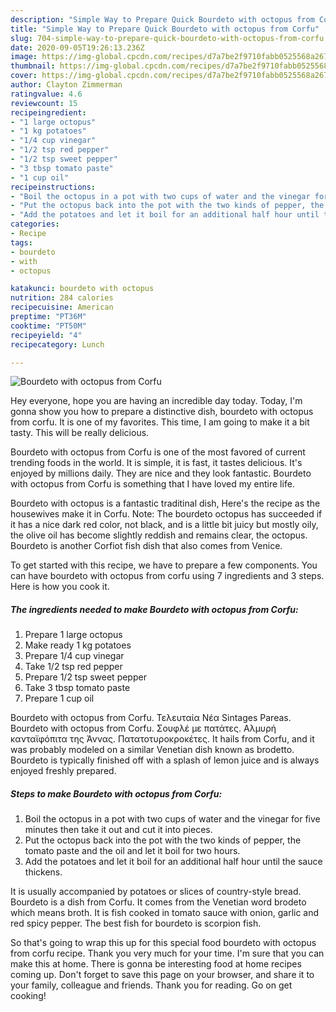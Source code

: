 ```yaml
---
description: "Simple Way to Prepare Quick Bourdeto with octopus from Corfu"
title: "Simple Way to Prepare Quick Bourdeto with octopus from Corfu"
slug: 704-simple-way-to-prepare-quick-bourdeto-with-octopus-from-corfu
date: 2020-09-05T19:26:13.236Z
image: https://img-global.cpcdn.com/recipes/d7a7be2f9710fabb0525568a2677e412/751x532cq70/bourdeto-with-octopus-from-corfu-recipe-main-photo.jpg
thumbnail: https://img-global.cpcdn.com/recipes/d7a7be2f9710fabb0525568a2677e412/751x532cq70/bourdeto-with-octopus-from-corfu-recipe-main-photo.jpg
cover: https://img-global.cpcdn.com/recipes/d7a7be2f9710fabb0525568a2677e412/751x532cq70/bourdeto-with-octopus-from-corfu-recipe-main-photo.jpg
author: Clayton Zimmerman
ratingvalue: 4.6
reviewcount: 15
recipeingredient:
- "1 large octopus"
- "1 kg potatoes"
- "1/4 cup vinegar"
- "1/2 tsp red pepper"
- "1/2 tsp sweet pepper"
- "3 tbsp tomato paste"
- "1 cup oil"
recipeinstructions:
- "Boil the octopus in a pot with two cups of water and the vinegar for five minutes then take it out and cut it into pieces."
- "Put the octopus back into the pot with the two kinds of pepper, the tomato paste and the oil and let it boil for two hours."
- "Add the potatoes and let it boil for an additional half hour until the sauce thickens."
categories:
- Recipe
tags:
- bourdeto
- with
- octopus

katakunci: bourdeto with octopus 
nutrition: 284 calories
recipecuisine: American
preptime: "PT36M"
cooktime: "PT50M"
recipeyield: "4"
recipecategory: Lunch

---
```



![Bourdeto with octopus from Corfu](https://img-global.cpcdn.com/recipes/d7a7be2f9710fabb0525568a2677e412/751x532cq70/bourdeto-with-octopus-from-corfu-recipe-main-photo.jpg)

Hey everyone, hope you are having an incredible day today. Today, I'm gonna show you how to prepare a distinctive dish, bourdeto with octopus from corfu. It is one of my favorites. This time, I am going to make it a bit tasty. This will be really delicious.

Bourdeto with octopus from Corfu is one of the most favored of current trending foods in the world. It is simple, it is fast, it tastes delicious. It's enjoyed by millions daily. They are nice and they look fantastic. Bourdeto with octopus from Corfu is something that I have loved my entire life.

Bourdeto with octopus is a fantastic traditinal dish, Here&#39;s the recipe as the housewives make it in Corfu. Note: The bourdeto octopus has succeeded if it has a nice dark red color, not black, and is a little bit juicy but mostly oily, the olive oil has become slightly reddish and remains clear, the octopus. Bourdeto is another Corfiot fish dish that also comes from Venice.


To get started with this recipe, we have to prepare a few components. You can have bourdeto with octopus from corfu using 7 ingredients and 3 steps. Here is how you cook it.

<!--inarticleads1-->

##### The ingredients needed to make Bourdeto with octopus from Corfu:

1. Prepare 1 large octopus
1. Make ready 1 kg potatoes
1. Prepare 1/4 cup vinegar
1. Take 1/2 tsp red pepper
1. Prepare 1/2 tsp sweet pepper
1. Take 3 tbsp tomato paste
1. Prepare 1 cup oil


Bourdeto with octopus from Corfu. Τελευταία Νέα Sintages Pareas. Bourdeto with octopus from Corfu. Σουφλέ με πατάτες. Αλμυρή κανταϊφόπιτα της Άννας. Πατατοτυροκροκέτες. It hails from Corfu, and it was probably modeled on a similar Venetian dish known as brodetto. Bourdeto is typically finished off with a splash of lemon juice and is always enjoyed freshly prepared. 

<!--inarticleads2-->

##### Steps to make Bourdeto with octopus from Corfu:

1. Boil the octopus in a pot with two cups of water and the vinegar for five minutes then take it out and cut it into pieces.
1. Put the octopus back into the pot with the two kinds of pepper, the tomato paste and the oil and let it boil for two hours.
1. Add the potatoes and let it boil for an additional half hour until the sauce thickens.


It is usually accompanied by potatoes or slices of country-style bread. Bourdeto is a dish from Corfu. It comes from the Venetian word brodeto which means broth. It is fish cooked in tomato sauce with onion, garlic and red spicy pepper. The best fish for bourdeto is scorpion fish. 

So that's going to wrap this up for this special food bourdeto with octopus from corfu recipe. Thank you very much for your time. I'm sure that you can make this at home. There is gonna be interesting food at home recipes coming up. Don't forget to save this page on your browser, and share it to your family, colleague and friends. Thank you for reading. Go on get cooking!
